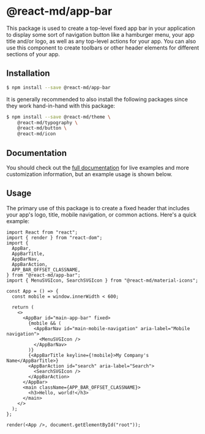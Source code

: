 # @react-md/app-bar

This package is used to create a top-level fixed app bar in your application to
display some sort of navigation button like a hamburger menu, your app title
and/or logo, as well as any top-level actions for your app. You can also use
this component to create toolbars or other header elements for different
sections of your app.

## Installation

```sh
$ npm install --save @react-md/app-bar
```

It is generally recommended to also install the following packages since they
work hand-in-hand with this package:

```sh
$ npm install --save @react-md/theme \
    @react-md/typography \
    @react-md/button \
    @react-md/icon
```

<!-- DOCS_REMOVE -->

## Documentation

You should check out the
[full documentation](https://react-md.dev/packages/app-bar/demos) for live
examples and more customization information, but an example usage is shown
below.

<!-- DOCS_REMOVE_END -->

## Usage

The primary use of this package is to create a fixed header that includes your
app's logo, title, mobile navigation, or common actions. Here's a quick example:

```tsx
import React from "react";
import { render } from "react-dom";
import {
  AppBar,
  AppBarTitle,
  AppBarNav,
  AppBarAction,
  APP_BAR_OFFSET_CLASSNAME,
} from "@react-md/app-bar";
import { MenuSVGIcon, SearchSVGIcon } from "@react-md/material-icons";

const App = () => {
  const mobile = window.innerWidth < 600;

  return (
    <>
      <AppBar id="main-app-bar" fixed>
        {mobile && (
          <AppBarNav id="main-mobile-navigation" aria-label="Mobile navigation">
            <MenuSVGIcon />
          </AppBarNav>
        )}
        {<AppBarTitle keyline={!mobile}>My Company's Name</AppBarTitle>}
        <AppBarAction id="search" aria-label="Search">
          <SearchSVGIcon />
        </AppBarAction>
      </AppBar>
      <main className={APP_BAR_OFFSET_CLASSNAME}>
        <h3>Hello, world!</h3>
      </main>
    </>
  );
};

render(<App />, document.getElementById("root"));
```
